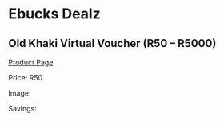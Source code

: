 
# Ebucks Dealz
## Old Khaki Virtual Voucher (R50 – R5000)
[Product Page](https://www.ebucks.com/web/shop/productSelected.do?prodId=280834118&catId=227677169)

Price: R50

Image: 

Savings: 


	